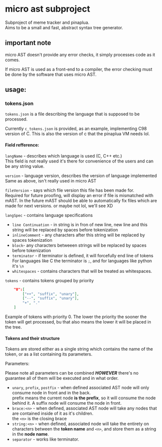 # micro ast subproject

Subproject of meme tracker and pinaplua. </br>
Aims to be a small and fast, abstract syntax tree generator.

## important note
micro AST doesn't provide any error checks, it simply processes code as it comes.

If micro AST is used as a front-end to a compiler, the error checking must be done by the software that uses micro AST.

## usage:


### tokens.json

`tokens.json` is a file describing the language that is supposed to be processed.

Currently `c_tokens.json` is provided, as an example, implementing C98 version of C.
This is also the version of c that the pinaplua VM needs lol.

#### Field refference:

`langName` - describes which language is used (C, C++ etc.)</br>
This field is not really used it's there for convenience of the users and can be any string value.

`version` - language version, describes the version of language implemented</br>
Same as above, isn't really used in micro AST

`fileVersion` - says which file version this file has been made for. </br>
Required for future proofing, will display an error if file is mismatched with mAST. In the future mAST should be able to automatically fix files which are made for next versions.
or maybe not lol, we'll see XD

`langSpec` - contains language specifications
- `line Continuation` - in string is in fron of new line, new line and this string will be replaced by spaces before tokenization
- `inlineComment` - any characters after this string will be replaced by spaces tokenization
- `block`- any characters betweeen strings will be replaced by spaces before tokenization
- `terminator` - if terminator is defined, it will forcefully end line of tokens </br>
For languages like C the terminator is `;`, and for languages like python it's `\n`
- `whitespaces` - contains characters that will be treated as whitespaces.

`tokens` - contains tokens grouped by priority </br>

```json
    "0":[
        ["++", "suffix", "unary"],
        ["--", "suffix", "unary"],
        "+", "."
    ]
```
Example of tokens with priority 0. The lower the priority the sooner the token will get processed, bu that also means the lower it will be placed in the tree.

#### Tokens and their structure

Tokens are stored either as a single string which contains the name of the token, or as a list containing its parameters.

Parameters:

Please note all parameters can be combined ***HOWEVER*** there's no guarantee all of them will be executed and in what order.

- `unary`, `prefix`, `postfix` - when defined associated AST node will only consume node in front and in the back.</br>
prefix means the current node **is the prefix**, so it will consume the node behind it.
A suffix node will consume the node in front.
- `brace:<n>` - when defined, associated AST node will take any nodes that are contained inside of it as it's children.</br>
the `<n>` is the closing brace
- `string:<n>` - when defined, associated node will take the entirety on characters between the **token name** and `<n>`, and store them as a string in the **node name**.
- `separator` - works like terminator.